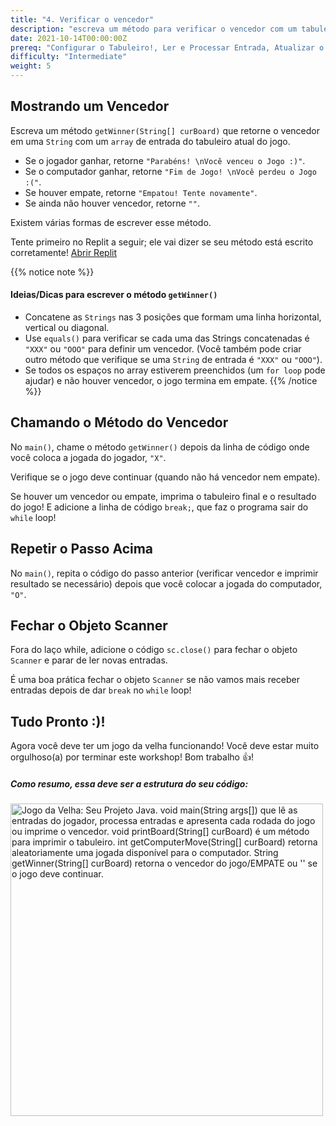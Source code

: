 ```yaml
---
title: "4. Verificar o vencedor"
description: "escreva um método para verificar o vencedor com um tabuleiro de entrada"
date: 2021-10-14T00:00:00Z
prereq: "Configurar o Tabuleiro!, Ler e Processar Entrada, Atualizar o Tabuleiro do Jogo"
difficulty: "Intermediate"
weight: 5
---
```


## Mostrando um Vencedor

Escreva um método `getWinner(String[] curBoard)` que retorne o vencedor em uma `String` com um `array` de entrada do tabuleiro atual do jogo.

- Se o jogador ganhar, retorne `"Parabéns! \nVocê venceu o Jogo :)"`.
- Se o computador ganhar, retorne `"Fim de Jogo! \nVocê perdeu o Jogo :("`.
- Se houver empate, retorne `"Empatou! Tente novamente"`.
- Se ainda não houver vencedor, retorne `""`.

Existem várias formas de escrever esse método.

Tente primeiro no Replit a seguir; ele vai dizer se seu método está escrito corretamente!
<a class="my-2 mx-4 btn btn-info" href="https://replit.com/@nuevofoundation/JavaTicTacToegetWinner" target="_blank">Abrir Replit</a>

{{% notice note %}}
#### Ideias/Dicas para escrever o método `getWinner()`

- Concatene as `Strings` nas 3 posições que formam uma linha horizontal, vertical ou diagonal.
- Use `equals()` para verificar se cada uma das Strings concatenadas é `"XXX"` ou `"OOO"` para definir um vencedor. (Você também pode criar outro método que verifique se uma `String` de entrada é `"XXX"` ou `"OOO"`).
- Se todos os espaços no array estiverem preenchidos (um `for loop` pode ajudar) e não houver vencedor, o jogo termina em empate.
{{% /notice %}}

## Chamando o Método do Vencedor

No `main()`, chame o método `getWinner()` depois da linha de código onde você coloca a jogada do jogador, `"X"`.

Verifique se o jogo deve continuar (quando não há vencedor nem empate).

Se houver um vencedor ou empate, imprima o tabuleiro final e o resultado do jogo! E adicione a linha de código `break;`, que faz o programa sair do `while` loop!

## Repetir o Passo Acima

No `main()`, repita o código do passo anterior (verificar vencedor e imprimir resultado se necessário) depois que você colocar a jogada do computador, `"O"`.

## Fechar o Objeto Scanner

Fora do laço while, adicione o código `sc.close()` para fechar o objeto `Scanner` e parar de ler novas entradas.

É uma boa prática fechar o objeto `Scanner` se não vamos mais receber entradas depois de dar `break` no `while` loop!

## Tudo Pronto :)!

Agora você deve ter um jogo da velha funcionando! Você deve estar muito orgulhoso(a) por terminar este workshop! Bom trabalho 👍!

##### Como resumo, essa deve ser a estrutura do seu código:
<img src="../images/code.png" height="500" alt="Jogo da Velha: Seu Projeto Java. void main(String args[]) que lê as entradas do jogador, processa entradas e apresenta cada rodada do jogo ou imprime o vencedor. void printBoard(String[] curBoard) é um método para imprimir o tabuleiro. int getComputerMove(String[] curBoard) retorna aleatoriamente uma jogada disponível para o computador. String getWinner(String[] curBoard) retorna o vencedor do jogo/EMPATE ou '' se o jogo deve continuar."/>
